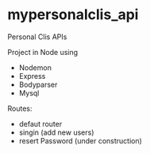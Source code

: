 # mypersonalclis_api
Personal Clis APIs

Project in Node using
  - Nodemon
  - Express
  - Bodyparser
  - Mysql
 
 Routes:
  - defaut router
  - singin (add new users)
  - resert Password (under construction)
